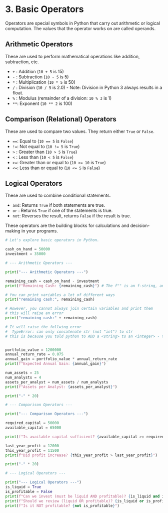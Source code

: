 # 3. Basic Operators

Operators are special symbols in Python that carry out arithmetic or logical computation. The values that the operator works on are called operands.

## Arithmetic Operators

These are used to perform mathematical operations like addition, subtraction, etc.

- `+` : Addition (`10 + 5` is 15)
- `-` : Subtraction (`10 - 5` is 5)
- `*` : Multiplication (`10 * 5` is 50)
- `/` : Division (`10 / 5` is 2.0) - Note: Division in Python 3 always results in a float.
- `%` : Modulus (remainder of a division: `10 % 3` is 1)
- `**`: Exponent (`10 ** 2` is 100)

## Comparison (Relational) Operators

These are used to compare two values. They return either `True` or `False`.

- `==`: Equal to (`10 == 5` is `False`)
- `!=`: Not equal to (`10 != 5` is `True`)
- `>` : Greater than (`10 > 5` is `True`)
- `<` : Less than (`10 < 5` is `False`)
- `>=`: Greater than or equal to (`10 >= 10` is `True`)
- `<=`: Less than or equal to (`10 <= 5` is `False`)

## Logical Operators

These are used to combine conditional statements.

- `and`: Returns `True` if both statements are true.
- `or` : Returns `True` if one of the statements is true.
- `not`: Reverses the result, returns `False` if the result is true.

These operators are the building blocks for calculations and decision-making in your programs.

```python
# Let's explore basic operators in Python.

cash_on_hand = 50000
investment = 35000

# --- Arithmetic Operators ---

print("--- Arithmetic Operators ---")

remaining_cash = cash_on_hand - investment
print(f"Remaining Cash: {remaining_cash}") # The f"" is an f-string, an easy way to embed variables in text.

# You can print variables a lot of different ways
print("remaining cash:", remaining_cash)

# However, you cannot always join certain variables and print them
# this will raise an error
print("remaining cash:" + remaining_cash)

# It will raise the follwing error
#  TypeError: can only concatenate str (not "int") to str
# this is because you told python to ADD a <string> to an <integer> - this isnt possible.


portfolio_value = 1200000
annual_return_rate = 0.075
annual_gain = portfolio_value * annual_return_rate
print(f"Expected Annual Gain: {annual_gain}")

num_assets = 25
num_analysts = 4
assets_per_analyst = num_assets / num_analysts
print(f"Assets per Analyst: {assets_per_analyst}")

print("-" * 20)

# --- Comparison Operators ---

print("--- Comparison Operators ---")

required_capital = 50000
available_capital = 65000

print(f"Is available capital sufficient? {available_capital >= required_capital}")

last_year_profit = 12000
this_year_profit = 11500
print(f"Did profit increase? {this_year_profit > last_year_profit}")

print("-" * 20)

# --- Logical Operators ---

print("--- Logical Operators ---")
is_liquid = True
is_profitable = False
print(f"Can we invest (must be liquid AND profitable)? {is_liquid and is_profitable}")
print(f"Should we review (liquid OR profitable)? {is_liquid or is_profitable}")
print(f"Is it NOT profitable? {not is_profitable}")
```
